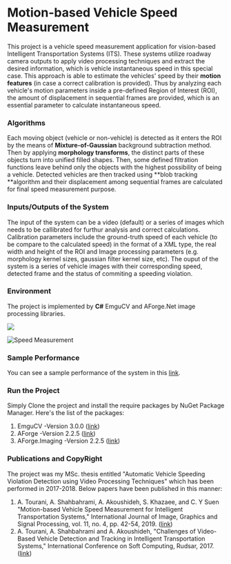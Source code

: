# Motion-based Vehicle Speed Measurement

This project is a vehicle speed measurement application for vision-based Intelligent Transportation Systems (ITS). These systems utilize roadway camera outputs to apply video processing techniques and extract the desired information, which is vehicle instantaneous speed in this special case. This approach is able to estimate the vehicles' speed by their **motion features** (in case a correct calibration is provided). Thus by analyzing each vehicle's motion parameters inside a pre-defined Region of Interest (ROI), the amount of displacement in sequential frames are provided, which is an essential parameter to calculate instantaneous speed.

### Algorithms
Each moving object (vehicle or non-vehicle) is detected as it enters the ROI by the means of **Mixture-of-Gaussian** background subtraction method. Then by applying **morphology transforms**, the distinct parts of these objects turn into unified filled shapes. Then, some defined filtration functions leave behind only the objects with the highest possibility of being a vehicle. Detected vehicles are then tracked using **blob tracking **algorithm and their displacement among sequential frames are calculated for final speed measurement purpose. 

### Inputs/Outputs of the System
The input of the system can be a video (default) or a series of images which needs to be callibrated for furthur analysis and correct calculations. Calibration parameters include the ground-truth speed of each vehicle (to be compare to the calculated speed) in the format of a XML type, the real width and height of the ROI and Image processing parameters (e.g. morphology kernel sizes, gaussian filter kernel size, etc). The ouput of the system is a series of vehicle images with their corresponding speed, detected frame and the status of commiting a speeding violation.

### Environment
The project is implemented by **C#** EmguCV and AForge.Net image processing libraries.

![](http://alitourani.ir/wp-content/uploads/AliTourani-SpeedMeasurement2.png)

![Speed Measurement](http://alitourani.ir/wp-content/uploads/AliTourani-SpeedMeasurement1.png "Speed Measurement")

### Sample Performance
You can see a sample performance of the system in this [link](https://www.youtube.com/watch?v=Qs-alxle-FU "link").

### Run the Project
Simply Clone the project and install the require packages by NuGet Package Manager. Here's the list of the packages:
1. EmguCV -Version 3.0.0 ([link](https://www.nuget.org/packages/EmguCV/3.0.0 "link"))
2. AForge -Version 2.2.5 ([link](https://www.nuget.org/packages/AForge/ "link"))
3. AForge.Imaging -Version 2.2.5 ([link](https://www.nuget.org/packages/AForge.Imaging/ "link"))

### Publications and CopyRight
The project was my MSc. thesis entitled "Automatic Vehicle Speeding Violation Detection using Video Processing Techniques" which has been performed in 2017-2018. Below papers have been published in this manner:
1. A. Tourani, A. Shahbahrami, A. Akoushideh, S. Khazaee, and C. Y Suen "Motion-based Vehicle Speed Measurement for Intelligent Transportation Systems," International Journal of Image, Graphics and Signal Processing, vol. 11, no. 4, pp. 42-54, 2019. ([link](https://www.researchgate.net/publication/332297032_Motion-based_Vehicle_Speed_Measurement_for_Intelligent_Transportation_Systems "link"))
2. A. Tourani, A. Shahbahrami and A. Akoushideh, "Challenges of Video-Based Vehicle Detection and Tracking in Intelligent Transportation Systems," International Conference on Soft Computing, Rudsar, 2017. ([link](https://www.researchgate.net/publication/321254958_Challenges_of_Video-Based_Vehicle_Detection_and_Tracking_in_Intelligent_Transportation_Systems "link"))
